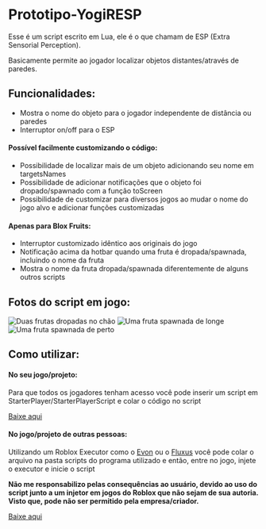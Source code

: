 # Prototipo-YogiRESP

Esse é um script escrito em Lua, ele é o que chamam de ESP (Extra Sensorial Perception).

Basicamente permite ao jogador localizar objetos distantes/através de paredes.

<h2>Funcionalidades:</h2>

* Mostra o nome do objeto para o jogador independente de distância ou paredes
* Interruptor on/off para o ESP

<h4>Possível facilmente customizando o código:</h4>

* Possibilidade de localizar mais de um objeto adicionando seu nome em targetsNames
* Possibilidade de adicionar notificações que o objeto foi dropado/spawnado com a função toScreen
* Possibilidade de customizar para diversos jogos ao mudar o nome do jogo alvo e adicionar funções customizadas 

<h4>Apenas para Blox Fruits:</h4>

* Interruptor customizado idêntico aos originais do jogo 
* Notificação acima da hotbar quando uma fruta é dropada/spawnada, incluindo o nome da fruta 
* Mostra o nome da fruta dropada/spawnada diferentemente de alguns outros scripts

<h2>Fotos do script em jogo:</h2>

![Duas frutas dropadas no chão](https://github.com/euyogi/Prototipo-YogiRESP/assets/46427886/3f0e2a95-c123-4439-a095-f7886a72de3d)
![Uma fruta spawnada de longe](https://github.com/euyogi/Prototipo-YogiRESP/assets/46427886/f7c5c246-4621-4468-b9f9-d9063a77c3b0)
![Uma fruta spawnada de perto](https://github.com/euyogi/Prototipo-YogiRESP/assets/46427886/9e578bc0-c4a6-47c2-ab52-4a4634ae6e2d)

<h2>Como utilizar:</h2>

<h4>No seu jogo/projeto:</h4>

Para que todos os jogadores tenham acesso você pode inserir um script em StarterPlayer/StarterPlayerScript e colar o código no script

<a href="https://github.com/euyogi/Prototipo-YogiRESP/archive/refs/tags/permanent.zip">Baixe aqui</a>

<h4>No jogo/projeto de outras pessoas:</h4>

Utilizando um Roblox Executor como o <a href="https://evonexecutor.net/">Evon</a> ou o <a href="https://fluxteam.net/">Fluxus</a> você pode colar o arquivo na pasta scripts do programa utilizado e então, entre no jogo, injete o executor e inicie o script

<b>Não me responsabilizo pelas consequências ao usuário, devido ao uso do script junto a um injetor em jogos do Roblox que não sejam de sua autoria. Visto que, pode não ser permitido pela empresa/criador.</b>

<a href="https://github.com/euyogi/Prototipo-YogiRESP/releases/download/permanent/YogiRESP.txt">Baixe aqui</a>
